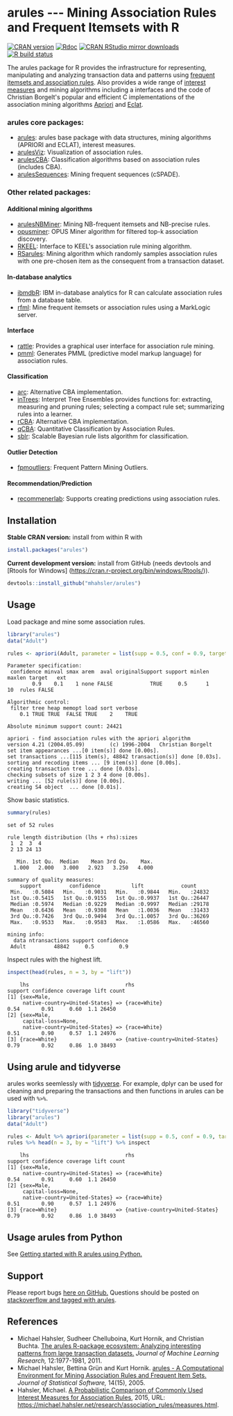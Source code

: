 # arules --- Mining Association Rules and Frequent Itemsets with R

[![CRAN version](https://www.r-pkg.org/badges/version/arules)](https://cran.r-project.org/package=arules)
[![Rdoc](https://www.rdocumentation.org/badges/version/arules)](https://www.rdocumentation.org/packages/arules) 
[![CRAN RStudio mirror downloads](https://cranlogs.r-pkg.org/badges/arules)](https://cran.r-project.org/package=arules)
[![R build status](https://github.com/mhahsler/arules/workflows/R-CMD-check/badge.svg)](https://github.com/mhahsler/arules/actions)

The arules package for R provides the infrastructure for representing,
manipulating and analyzing transaction data and patterns
using [frequent itemsets and association rules](https://en.wikipedia.org/wiki/Association_rule_learning). Also provides a wide range of 
[interest measures](https://mhahsler.github.io/arules/docs/measures) and mining algorithms including a interfaces and the code of
Christian Borgelt's popular and efficient C implementations of the association mining algorithms [Apriori](https://borgelt.net/apriori.html) and [Eclat](https://borgelt.net/eclat.html).

### arules core packages: 

* [arules](https://cran.r-project.org/package=arules): arules base package with data structures, mining algorithms (APRIORI and ECLAT), interest measures. 
* [arulesViz](https://github.com/mhahsler/arulesViz): Visualization of association rules. 
* [arulesCBA](https://github.com/ianjjohnson/arulesCBA): Classification algorithms based on association rules (includes CBA).  
* [arulesSequences](https://cran.r-project.org/package=arulesSequences):
   Mining frequent sequences (cSPADE).

### Other related packages:

#### Additional mining algorithms 

* [arulesNBMiner](https://github.com/mhahsler/arulesNBMiner):
  Mining NB-frequent itemsets and NB-precise rules.
* [opusminer](https://cran.r-project.org/package=opusminer): OPUS Miner algorithm for filtered top-k association discovery.
* [RKEEL](https://cran.r-project.org/package=RKEEL): Interface to KEEL's association rule mining algorithm.
* [RSarules](https://cran.r-project.org/package=RSarules): Mining algorithm which randomly samples association rules with one pre-chosen item as the consequent from a transaction dataset.


#### In-database analytics

* [ibmdbR](https://cran.r-project.org/package=ibmdbR): IBM in-database analytics for R can calculate association rules from a database table.
* [rfml](https://cran.r-project.org/package=rfml): Mine frequent itemsets or association rules using a MarkLogic server. 

#### Interface

* [rattle](https://cran.r-project.org/package=rattle): Provides a graphical user interface for association rule mining.
* [pmml](https://cran.r-project.org/package=pmml): Generates PMML (predictive model markup language) for association rules.

#### Classification 

* [arc](https://cran.r-project.org/package=arc): Alternative CBA implementation. 
* [inTrees](https://cran.r-project.org/package=inTrees): Interpret Tree Ensembles provides functions for: extracting, measuring and pruning rules; selecting a compact rule set; summarizing rules into a learner.
* [rCBA](https://cran.r-project.org/package=rCBA): Alternative CBA implementation.
* [qCBA](https://cran.r-project.org/package=qCBA): Quantitative Classification by Association Rules.
* [sblr](https://cran.r-project.org/package=sbrl): Scalable Bayesian rule lists algorithm for classification.

#### Outlier Detection

* [fpmoutliers](https://cran.r-project.org/package=fpmoutliers): Frequent Pattern Mining Outliers.

#### Recommendation/Prediction

* [recommenerlab](https://github.com/mhahsler/recommenderlab): Supports creating predictions using association rules.


## Installation

__Stable CRAN version:__ install from within R with
```R
install.packages("arules")
```
__Current development version:__ install from GitHub (needs devtools and [Rtools for Windows] (https://cran.r-project.org/bin/windows/Rtools/)). 
```R 
devtools::install_github("mhahsler/arules")
``` 

## Usage

Load package and mine some association rules.
```R
library("arules")
data("Adult")

rules <- apriori(Adult, parameter = list(supp = 0.5, conf = 0.9, target = "rules"))
```

```
Parameter specification:
 confidence minval smax arem  aval originalSupport support minlen maxlen target   ext
        0.9    0.1    1 none FALSE            TRUE     0.5      1     10  rules FALSE

Algorithmic control:
 filter tree heap memopt load sort verbose
    0.1 TRUE TRUE  FALSE TRUE    2    TRUE

Absolute minimum support count: 24421 

apriori - find association rules with the apriori algorithm
version 4.21 (2004.05.09)        (c) 1996-2004   Christian Borgelt
set item appearances ...[0 item(s)] done [0.00s].
set transactions ...[115 item(s), 48842 transaction(s)] done [0.03s].
sorting and recoding items ... [9 item(s)] done [0.00s].
creating transaction tree ... done [0.03s].
checking subsets of size 1 2 3 4 done [0.00s].
writing ... [52 rule(s)] done [0.00s].
creating S4 object  ... done [0.01s].
```

Show basic statistics.
```R
summary(rules)
```

```
set of 52 rules

rule length distribution (lhs + rhs):sizes
 1  2  3  4 
 2 13 24 13 

   Min. 1st Qu.  Median    Mean 3rd Qu.    Max. 
  1.000   2.000   3.000   2.923   3.250   4.000 

summary of quality measures:
    support         confidence          lift            count      
 Min.   :0.5084   Min.   :0.9031   Min.   :0.9844   Min.   :24832  
 1st Qu.:0.5415   1st Qu.:0.9155   1st Qu.:0.9937   1st Qu.:26447  
 Median :0.5974   Median :0.9229   Median :0.9997   Median :29178  
 Mean   :0.6436   Mean   :0.9308   Mean   :1.0036   Mean   :31433  
 3rd Qu.:0.7426   3rd Qu.:0.9494   3rd Qu.:1.0057   3rd Qu.:36269  
 Max.   :0.9533   Max.   :0.9583   Max.   :1.0586   Max.   :46560  

mining info:
  data ntransactions support confidence
 Adult         48842     0.5        0.9
```

Inspect rules with the highest lift.
```R
inspect(head(rules, n = 3, by = "lift"))
```

```
    lhs                               rhs                            support confidence coverage lift count
[1] {sex=Male,                                                                                             
     native-country=United-States} => {race=White}                      0.54       0.91     0.60  1.1 26450
[2] {sex=Male,                                                                                             
     capital-loss=None,                                                                                    
     native-country=United-States} => {race=White}                      0.51       0.90     0.57  1.1 24976
[3] {race=White}                   => {native-country=United-States}    0.79       0.92     0.86  1.0 38493
```

## Using arule and tidyverse

arules works seemlessly with [tidyverse](https://www.tidyverse.org/). For example, dplyr can be used for cleaning and preparing the transactions and then functions in arules can be used with `%>%`.

```R
library("tidyverse")
library("arules")
data("Adult")

rules <- Adult %>% apriori(parameter = list(supp = 0.5, conf = 0.9, target = "rules"))
rules %>% head(n = 3, by = "lift") %>% inspect
```

```
    lhs                               rhs                            support confidence coverage lift count
[1] {sex=Male,                                                                                             
     native-country=United-States} => {race=White}                      0.54       0.91     0.60  1.1 26450
[2] {sex=Male,                                                                                             
     capital-loss=None,                                                                                    
     native-country=United-States} => {race=White}                      0.51       0.90     0.57  1.1 24976
[3] {race=White}                   => {native-country=United-States}    0.79       0.92     0.86  1.0 38493
```

## Usage arules from Python

See [Getting started with R arules using Python.](https://mhahsler.github.io/arules/docs/python/arules_python.html)

## Support

Please report bugs [here on GitHub.](https://github.com/mhahsler/arules/issues)
Questions should be posted on [stackoverflow and tagged with arules](https://stackoverflow.com/questions/tagged/arules).


## References

* Michael Hahsler, Sudheer Chelluboina, Kurt Hornik, and Christian Buchta. [The arules R-package ecosystem: Analyzing interesting patterns from large transaction datasets.](https://jmlr.csail.mit.edu/papers/v12/hahsler11a.html) _Journal of Machine Learning Research,_ 12:1977-1981, 2011.
* Michael Hahsler, Bettina Gr&uuml;n and Kurt Hornik. [arules - A Computational Environment for Mining Association Rules and Frequent Item Sets.](https://dx.doi.org/10.18637/jss.v014.i15) _Journal of Statistical Software,_ 14(15), 2005.
* Hahsler, Michael. [A Probabilistic Comparison of Commonly Used Interest Measures for Association Rules](https://michael.hahsler.net/research/association_rules/measures.html), 2015, URL: https://michael.hahsler.net/research/association_rules/measures.html.
